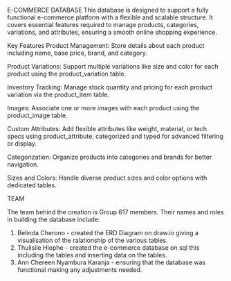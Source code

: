 E-COMMERCE DATABASE 
This database is designed to support a fully functional e-commerce platform with a flexible and scalable structure. It covers essential features required to manage products, categories, variations, and attributes, ensuring a smooth online shopping experience.

Key Features
Product Management: Store details about each product including name, base price, brand, and category.

Product Variations: Support multiple variations like size and color for each product using the product_variation table.

Inventory Tracking: Manage stock quantity and pricing for each product variation via the product_item table.

Images: Associate one or more images with each product using the product_image table.

Custom Attributes: Add flexible attributes like weight, material, or tech specs using product_attribute, categorized and typed for advanced filtering or display.

Categorization: Organize products into categories and brands for better navigation.

Sizes and Colors: Handle diverse product sizes and color options with dedicated tables.

TEAM 

The team behind the creation is Group 617 members. Their names and roles in building the database include:
1. Belinda Cherono - created the ERD Diagram on draw.io giving a visualisation of the ralationship of the various tables.
2. Thulisile Hlophe - created the e-commerce database on sql this including the tables and inserting data on the tables.
3. Ann Chereen Nyambura Karanja - ensuring that the database was functional making any adjustments needed.